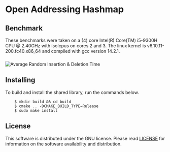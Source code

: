 # Open Addressing Hashmap

## Benchmark

These benchmarks were taken on a (4) core Intel(R) Core(TM) i5-9300H CPU @ 2.40GHz with isolcpus on cores 2 and 3.
The linux kernel is v6.10.11-200.fc40.x86_64 and compiled with gcc version 14.2.1.

<img src="https://raw.githubusercontent.com/drogalis/Open-Addressing-Hashmap/refs/heads/main/assets/Average%20Random%20Insertion%20%26%20Deletion%20Time.png" alt="Average Random Insertion & Deletion Time" style="padding-top: 10px;">

## Installing

To build and install the shared library, run the commands below.

```
    $ mkdir build && cd build
    $ cmake .. -DCMAKE_BUILD_TYPE=Release
    $ sudo make install
```

## License

This software is distributed under the GNU license. Please read [LICENSE](https://github.com/drogalis/Open-Addressing-Hashmap/blob/main/LICENSE) for information on the software availability and distribution.
